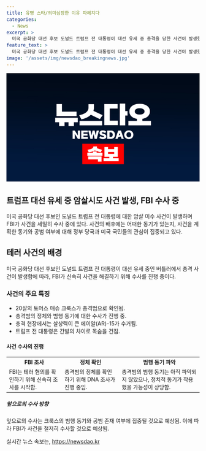 ```yaml
---
title: 유명 스타/의미심장한 이유 파헤치다
categories:
  - News
excerpt: >
  미국 공화당 대선 후보 도널드 트럼프 전 대통령이 대선 유세 중 총격을 당한 사건이 발생했다. 피해자는 20살 토마스 크룩스로, FBI가 수사를 진행 중이다. 범행 동기는 미아하지만, 정치적 동기 가능성이 제기되고 있다. 사건은 트럼프 전 대통령의 안전 문제를 논란해왔고, 총격범의 범행 동기와 공범 유무에 주목이 쏠리고 있다. 사건으로 트럼프 전 대통령의 안전에 대한 우려가 높아졌으며, 사건에 관련된 추가 조사가 필요하다는 발언도 나왔다. 이 사건은 대선 유세 현장에서 발생한 것으로, 트럼프 전 대통령은 가까스로 목숨을 건진 것으로 파악되고 있다.
feature_text: >
  미국 공화당 대선 후보 도널드 트럼프 전 대통령이 대선 유세 중 총격을 당한 사건이 발생했다. 피해자는 20살 토마스 크룩스로, FBI가 수사를 진행 중이다. 범행 동기는 미아하지만, 정치적 동기 가능성이 제기되고 있다. 사건은 트럼프 전 대통령의 안전 문제를 논란해왔고, 총격범의 범행 동기와 공범 유무에 주목이 쏠리고 있다. 사건으로 트럼프 전 대통령의 안전에 대한 우려가 높아졌으며, 사건에 관련된 추가 조사가 필요하다는 발언도 나왔다. 이 사건은 대선 유세 현장에서 발생한 것으로, 트럼프 전 대통령은 가까스로 목숨을 건진 것으로 파악되고 있다.
image: '/assets/img/newsdao_breakingnews.jpg'
---
```


<p><img src="/assets/img/newsdao_breakingnews.jpg" alt="ranknews 속보" /></p>

<h2 data-ke-size="size26">트럼프 대선 유세 중 암살시도 사건 발생, FBI 수사 중</h2>

<p data-ke-size="size16">미국 공화당 대선 후보인 도널드 트럼프 전 대통령에 대한 암살 미수 사건이 발생하며 FBI가 사건을 세밀히 수사 중에 있다. 사건의 배후에는 어떠한 동기가 있는지, 사건을 계획한 동기와 공범 여부에 대해 정부 당국과 미국 국민들의 관심이 집중되고 있다.</p>

<h2 data-ke-size="size24">테러 사건의 배경</h2>

<p data-ke-size="size16">미국 공화당 대선 후보인 도널드 트럼프 전 대통령이 대선 유세 중인 버틀러에서 총격 사건이 발생함에 따라, FBI가 신속히 사건을 해결하기 위해 수사를 진행 중이다.</p>

<h3 data-ke-size="size22">사건의 주요 특징</h3>

<ul>
  <li>20살의 토머스 매슈 크룩스가 총격범으로 확인됨.</li>
  <li>총격범의 정체와 범행 동기에 대한 수사가 진행 중.</li>
  <li>총격 현장에서는 살상력이 큰 에이알(AR)-15가 수거됨.</li>
  <li>트럼프 전 대통령은 간발의 차이로 목숨을 건짐.</li>
</ul>

<h4 data-ke-size="size20">사건 수사의 진행</h4>

<table>
  <tr>
    <td style="text-align: center; height: 17px;"><b>FBI 조사</b></td>
    <td style="text-align: center; height: 17px;"><b>정체 확인</b></td>
    <td style="text-align: center; height: 17px;"><b>범행 동기 파악</b></td>
  </tr>
  <tr>
    <td>FBI는 테러 혐의를 확인하기 위해 신속히 조사를 시작함.</td>
    <td>총격범의 정체를 확인하기 위해 DNA 조사가 진행 중임.</td>
    <td>총격범의 범행 동기는 아직 파악되지 않았으나, 정치적 동기가 작용했을 가능성이 상당함.</td>
  </tr>
</table>

<h5 data-ke-size="size18">앞으로의 수사 방향</h5>

<p data-ke-size="size16">앞으로의 수사는 크룩스의 범행 동기와 공범 존재 여부에 집중될 것으로 예상됨. 이에 따라 FBI가 사건을 철저히 수사할 것으로 예상됨.</p>
실시간 뉴스 속보는, <a href="https://newsdao.kr" rel="dofollow">https://newsdao.kr</a>


